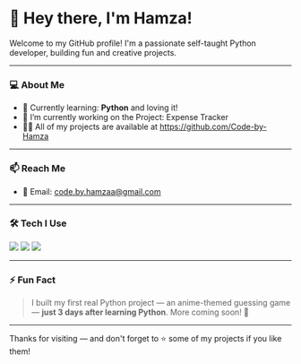 # 👋 Hey there, I'm Hamza!

Welcome to my GitHub profile! I'm a passionate self-taught Python developer, building fun and creative projects.

---

### 💻 About Me

- 🧠 Currently learning: **Python** and loving it!
- 🔭 I’m currently working on the Project:  Expense Tracker
- 👨‍💻 All of my projects are available at https://github.com/Code-by-Hamza
  
---
### 📫 Reach Me

- 📧 Email: code.by.hamzaa@gmail.com

---
### 🛠️ Tech I Use

<p align="left">
  <img src="https://img.shields.io/badge/Python-3776AB?style=for-the-badge&logo=python&logoColor=white"/>
  <img src="https://img.shields.io/badge/VS%20Code-007ACC?style=for-the-badge&logo=visual-studio-code&logoColor=white"/>
  <img src="https://img.shields.io/badge/GitHub-181717?style=for-the-badge&logo=github&logoColor=white"/>
</p>

---
### ⚡ Fun Fact
> I built my first real Python project — an anime-themed guessing game — **just 3 days after learning Python**. More coming soon! 🚀

---


Thanks for visiting — and don't forget to ⭐ some of my projects if you like them!
